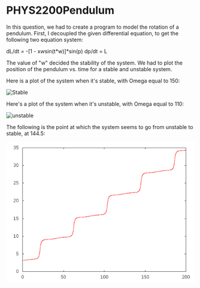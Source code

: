 PHYS2200Pendulum
================

In this question, we had to create a program to model the rotation of a pendulum. First, I decoupled the given differential equation, to get the following two equation system:

dL/dt = -[1 - x*w*sin(t*w)]*sin(p)
dp/dt = L

The value of "w" decided the stability of the system. We had to plot the position of the pendulum vs. time for a stable and unstable system.

Here is a plot of the system when it's stable, with Omega equal to 150:

![Stable](stable_pendulum.png)

Here's a plot of the system when it's unstable, with Omega equal to 110:

![unstable](unstable_pendulum.png)

The following is the point at which the system seems to go from unstable to stable, at 144.5:

![Stable](pendulum_144-5.png)